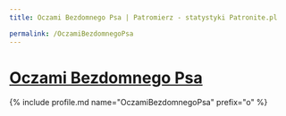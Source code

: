 ```yaml
---
title: Oczami Bezdomnego Psa | Patromierz - statystyki Patronite.pl

permalink: /OczamiBezdomnegoPsa
---
```


# [Oczami Bezdomnego Psa](https://patronite.pl/OczamiBezdomnegoPsa)

{% include profile.md name="OczamiBezdomnegoPsa" prefix="o" %}
